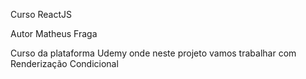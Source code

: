 
Curso ReactJS

Autor Matheus Fraga

Curso da plataforma Udemy onde neste projeto vamos trabalhar com Renderização Condicional
